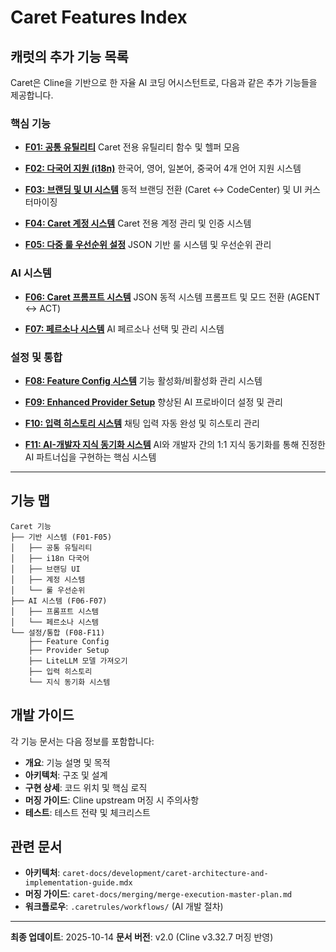 # Caret Features Index

## 캐럿의 추가 기능 목록

Caret은 Cline을 기반으로 한 자율 AI 코딩 어시스턴트로, 다음과 같은 추가 기능들을 제공합니다.

### 핵심 기능

- **[F01: 공통 유틸리티](./f01-common-util.md)**
  Caret 전용 유틸리티 함수 및 헬퍼 모음

- **[F02: 다국어 지원 (i18n)](./f02-multilingual-i18n.md)**
  한국어, 영어, 일본어, 중국어 4개 언어 지원 시스템

- **[F03: 브랜딩 및 UI 시스템](./f03-branding-ui.md)**
  동적 브랜딩 전환 (Caret ↔ CodeCenter) 및 UI 커스터마이징

- **[F04: Caret 계정 시스템](./f04-caret-account.md)**
  Caret 전용 계정 관리 및 인증 시스템

- **[F05: 다중 룰 우선순위 설정](./f05-rule-priority-system.md)**
  JSON 기반 룰 시스템 및 우선순위 관리

### AI 시스템

- **[F06: Caret 프롬프트 시스템](./f06-caret-prompt-system.md)**
  JSON 동적 시스템 프롬프트 및 모드 전환 (AGENT ↔ ACT)

- **[F07: 페르소나 시스템](./f07-persona-system.md)**
  AI 페르소나 선택 및 관리 시스템

### 설정 및 통합

- **[F08: Feature Config 시스템](./f08-feature-config-system.md)**
  기능 활성화/비활성화 관리 시스템

- **[F09: Enhanced Provider Setup](./f09-enhanced-provider-setup.md)**
  향상된 AI 프로바이더 설정 및 관리

- **[F10: 입력 히스토리 시스템](./f10-input-history-system.md)**
  채팅 입력 자동 완성 및 히스토리 관리

- **[F11: AI-개발자 지식 동기화 시스템](./f11-ai-developer-knowledge-parity.md)**
  AI와 개발자 간의 1:1 지식 동기화를 통해 진정한 AI 파트너십을 구현하는 핵심 시스템

---

## 기능 맵

```
Caret 기능
├── 기반 시스템 (F01-F05)
│   ├── 공통 유틸리티
│   ├── i18n 다국어
│   ├── 브랜딩 UI
│   ├── 계정 시스템
│   └── 룰 우선순위
├── AI 시스템 (F06-F07)
│   ├── 프롬프트 시스템
│   └── 페르소나 시스템
└── 설정/통합 (F08-F11)
    ├── Feature Config
    ├── Provider Setup
    ├── LiteLLM 모델 가져오기
    ├── 입력 히스토리
    └── 지식 동기화 시스템
```

## 개발 가이드

각 기능 문서는 다음 정보를 포함합니다:
- **개요**: 기능 설명 및 목적
- **아키텍처**: 구조 및 설계
- **구현 상세**: 코드 위치 및 핵심 로직
- **머징 가이드**: Cline upstream 머징 시 주의사항
- **테스트**: 테스트 전략 및 체크리스트

## 관련 문서

- **아키텍처**: `caret-docs/development/caret-architecture-and-implementation-guide.mdx`
- **머징 가이드**: `caret-docs/merging/merge-execution-master-plan.md`
- **워크플로우**: `.caretrules/workflows/` (AI 개발 절차)

---

**최종 업데이트**: 2025-10-14
**문서 버전**: v2.0 (Cline v3.32.7 머징 반영)
